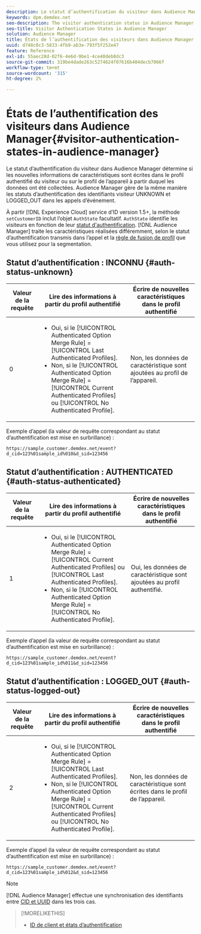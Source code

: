 ```yaml
---
description: Le statut d’authentification du visiteur dans Audience Manager détermine si les nouvelles informations de caractéristiques sont écrites dans le profil authentifié du visiteur ou sur le profil de l’appareil à partir duquel les données ont été collectées. Audience Manager gère de la même manière les statuts d’authentification des identifiants visiteur UNKNOWN et LOGGED_OUT dans les appels d’événement.
keywords: dpm.demdex.net
seo-description: The visitor authentication status in Audience Manager determines if the new trait information is written to the visitor's authenticated profile or to the device profile, where the data was collected from. Audience Manager handles the visitor ID authentication statuses UNKNOWN and LOGGED_OUT in event calls in the same way.
seo-title: Visitor Authentication States in Audience Manager
solution: Audience Manager
title: États de l’authentification des visiteurs dans Audience Manager
uuid: d748c0c3-5833-4fb9-ab3e-793f5f252e47
feature: Reference
exl-id: 55aec28d-02f6-4e6d-9be1-4ce40deb8dc3
source-git-commit: 319be4dade263c5274624f07616b404decb7066f
workflow-type: tm+mt
source-wordcount: '315'
ht-degree: 2%

---
```


# États de l’authentification des visiteurs dans Audience Manager{#visitor-authentication-states-in-audience-manager}

Le statut d’authentification du visiteur dans Audience Manager détermine si les nouvelles informations de caractéristiques sont écrites dans le profil authentifié du visiteur ou sur le profil de l’appareil à partir duquel les données ont été collectées. Audience Manager gère de la même manière les statuts d’authentification des identifiants visiteur UNKNOWN et LOGGED_OUT dans les appels d’événement.

À partir [!DNL Experience Cloud] service d’ID version 1.5+, la méthode `setCustomerID` inclut l’objet `AuthState` facultatif. `AuthState` identifie les visiteurs en fonction de leur [statut d&#39;authentification](https://experienceleague.adobe.com/docs/id-service/using/reference/authenticated-state.html). [!DNL Audience Manager] traite les caractéristiques réalisées différemment, selon le statut d’authentification transmis dans l’appel et la [règle de fusion de profil](../features/profile-merge-rules/merge-rules-dashboard.md) que vous utilisez pour la segmentation.

## Statut d’authentification : INCONNU {#auth-status-unknown}

| Valeur de la requête | Lire des informations à partir du profil authentifié | Écrire de nouvelles caractéristiques dans le profil authentifié |
|---|---|---|
| 0 | <ul><li>Oui, si le [!UICONTROL Authenticated Option Merge Rule] = [!UICONTROL Last Authenticated Profiles].</li><li>Non, si le [!UICONTROL Authenticated Option Merge Rule] = [!UICONTROL Current Authenticated Profiles] ou [!UICONTROL No Authenticated Profile].</li></ul> | Non, les données de caractéristique sont ajoutées au profil de l’appareil. |

Exemple d’appel (la valeur de requête correspondant au statut d’authentification est mise en surbrillance) :

`https://sample_customer.demdex.net/event?d_cid=123%01sample_id%010&d_sid=123456`

## Statut d’authentification : AUTHENTICATED {#auth-status-authenticated}

| Valeur de la requête | Lire des informations à partir du profil authentifié | Écrire de nouvelles caractéristiques dans le profil authentifié |
|---|---|---|
| 1 | <ul><li>Oui, si le [!UICONTROL Authenticated Option Merge Rule] = [!UICONTROL Current Authenticated Profiles] ou [!UICONTROL Last Authenticated Profiles].</li><li>Non, si le [!UICONTROL Authenticated Option Merge Rule] = [!UICONTROL No Authenticated Profile].</li></ul> | Oui, les données de caractéristique sont ajoutées au profil authentifié. |

Exemple d’appel (la valeur de requête correspondant au statut d’authentification est mise en surbrillance) :

`https://sample_customer.demdex.net/event?d_cid=123%01sample_id%011&d_sid=123456`

## Statut d’authentification : LOGGED_OUT {#auth-status-logged-out}

| Valeur de la requête | Lire des informations à partir du profil authentifié | Écrire de nouvelles caractéristiques dans le profil authentifié |
|---|---|---|
| 2 | <ul><li>Oui, si le [!UICONTROL Authenticated Option Merge Rule] = [!UICONTROL Last Authenticated Profiles].</li><li>Non, si le [!UICONTROL Authenticated Option Merge Rule] = [!UICONTROL Current Authenticated Profiles] ou [!UICONTROL No Authenticated Profile].</li></ul> | Non, les données de caractéristique sont écrites dans le profil de l’appareil. |

Exemple d’appel (la valeur de requête correspondant au statut d’authentification est mise en surbrillance) :

`https://sample_customer.demdex.net/event?d_cid=123%01sample_id%012&d_sid=123456`

>[!NOTE]
>
>[!DNL Audience Manager] effectue une synchronisation des identifiants entre [CID et UUID](../reference/ids-in-aam.md) dans les trois cas.

>[!MORELIKETHIS]
>
>* [ID de client et états d’authentification](https://experienceleague.adobe.com/docs/id-service/using/reference/authenticated-state.html)
